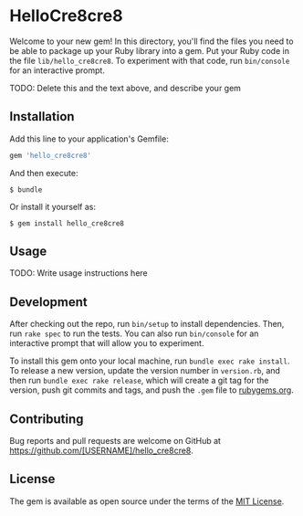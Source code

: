 # HelloCre8cre8

Welcome to your new gem! In this directory, you'll find the files you need to be able to package up your Ruby library into a gem. Put your Ruby code in the file `lib/hello_cre8cre8`. To experiment with that code, run `bin/console` for an interactive prompt.

TODO: Delete this and the text above, and describe your gem

## Installation

Add this line to your application's Gemfile:

```ruby
gem 'hello_cre8cre8'
```

And then execute:

    $ bundle

Or install it yourself as:

    $ gem install hello_cre8cre8

## Usage

TODO: Write usage instructions here

## Development

After checking out the repo, run `bin/setup` to install dependencies. Then, run `rake spec` to run the tests. You can also run `bin/console` for an interactive prompt that will allow you to experiment.

To install this gem onto your local machine, run `bundle exec rake install`. To release a new version, update the version number in `version.rb`, and then run `bundle exec rake release`, which will create a git tag for the version, push git commits and tags, and push the `.gem` file to [rubygems.org](https://rubygems.org).

## Contributing

Bug reports and pull requests are welcome on GitHub at https://github.com/[USERNAME]/hello_cre8cre8.


## License

The gem is available as open source under the terms of the [MIT License](http://opensource.org/licenses/MIT).


